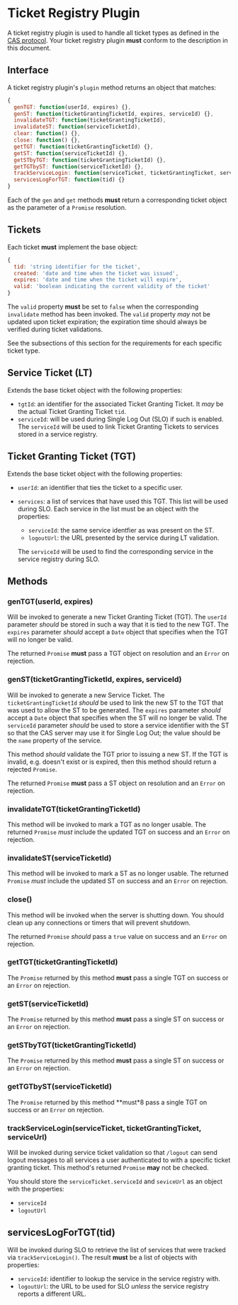 # Ticket Registry Plugin

A ticket registry plugin is used to handle all ticket types as defined in the
[CAS protocol][casp]. Your ticket registry plugin **must** conform to the
description in this document.

[casp]: https://github.com/Jasig/cas/blob/master/cas-server-documentation/protocol/CAS-Protocol-Specification.md

## Interface

A ticket registry plugin's `plugin` method returns an object that matches:

```javascript
{
  genTGT: function(userId, expires) {},
  genST: function(ticketGrantingTicketId, expires, serviceId) {},
  invalidateTGT: function(ticketGrantingTicketId),
  invalidateST: function(serviceTicketId),
  clear: function() {},
  close: function() {},
  getTGT: function(ticketGrantingTicketId) {},
  getST: function(serviceTicketId) {},
  getSTbyTGT: function(ticketGrantingTicketId) {},
  getTGTbyST: function(serviceTicketId) {},
  trackServiceLogin: function(serviceTicket, ticketGrantingTicket, serviceUrl) {},
  servicesLogForTGT: function(tid) {}
}
```

Each of the `gen` and `get` methods **must** return a corresponding ticket
object as the parameter of a `Promise` resolution.

## Tickets

Each ticket **must** implement the base object:

```javascript
{
  tid: 'string identifier for the ticket',
  created: 'date and time when the ticket was issued',
  expires: 'date and time when the ticket will expire',
  valid: 'boolean indicating the current validity of the ticket'
}
```

The `valid` property **must** be set to `false` when the corresponding
`invalidate` method has been invoked. The `valid` property *may* not be updated
upon ticket expiration; the expiration time should always be verified during
ticket validations.

See the subsections of this section for the requirements for each
specific ticket type.

## Service Ticket (LT)

Extends the base ticket object with the following properties:

+ `tgtId`: an identifier for the associated Ticket Granting Ticket. It *may* be
  the actual Ticket Granting Ticket `tid`.
+ `serviceId`: will be used during Single Log Out (SLO) if such is enabled. The
  `serviceId` will be used to link Ticket Granting Tickets to services stored
  in a service registry.

## Ticket Granting Ticket (TGT)

Extends the base ticket object with the following properties:

+ `userId`: an identifier that ties the ticket to a specific user.
+ `services`: a list of services that have used this TGT. This list will be used
  during SLO. Each service in the list must be an object with the properties:

    * `serviceId`: the same service identfier as was present on the ST.
    * `logoutUrl`: the URL presented by the service during LT validation.

  The `serviceId` will be used to find the corresponding service in the service
  registry during SLO.

## Methods

### genTGT(userId, expires)

Will be invoked to generate a new Ticket Granting Ticket (TGT). The `userId`
parameter *should* be stored in such a way that it is tied to the new TGT. The
`expires` parameter *should* accept a `Date` object that specifies when the TGT
will no longer be valid.

The returned `Promise` **must** pass a TGT object on resolution and an `Error`
on rejection.

### genST(ticketGrantingTicketId, expires, serviceId)

Will be invoked to generate a new Service Ticket. The `ticketGrantingTicketId`
*should* be used to link the new ST to the TGT that was used to allow the ST
to be generated. The `expires` parameter *should* accept a `Date` object that
specifies when the ST will no longer be valid. The `serviceId` parameter
*should* be used to store a service identifier with the ST so that the CAS
server may use it for Single Log Out; the value should be the `name` property
of the service.

This method *should* validate the TGT prior to issuing a new ST. If the TGT is
invalid, e.g. doesn't exist or is expired, then this method should return
a rejected `Promise`.

The returned `Promise` **must** pass a ST object on resolution and an `Error`
on rejection.

### invalidateTGT(ticketGrantingTicketId)

This method will be invoked to mark a TGT as no longer usable. The returned
`Promise` *must* include the updated TGT on success and an `Error` on rejection.

### invalidateST(serviceTicketId)

This method will be invoked to mark a ST as no longer usable. The returned
`Promise` *must* include the updated ST on success and an `Error` on rejection.

### close()

This method will be invoked when the server is shutting down. You should
clean up any connections or timers that will prevent shutdown.

The returned `Promise` *should* pass a `true` value on success and an `Error`
on rejection.

### getTGT(ticketGrantingTicketId)

The `Promise` returned by this method **must** pass a single TGT on success or
an `Error` on rejection.

### getST(serviceTicketId)

The `Promise` returned by this method **must** pass a single ST on success or
an `Error` on rejection.

### getSTbyTGT(ticketGrantingTicketId)

The `Promise` returned by this method **must** pass a single ST on success or
an `Error` on rejection.

### getTGTbyST(serviceTicketId)

The `Promise` returned by this method **must*8 pass a single TGT on success or
an `Error` on rejection.

### trackServiceLogin(serviceTicket, ticketGrantingTicket, serviceUrl)

Will be invoked during service ticket validation so that `/logout` can send
logout messages to all services a user authenticated to with a specific
ticket granting ticket. This method's returned `Promise` **may** not be
checked.

You should store the `serviceTicket.serviceId` and `seviceUrl` as an object
with the properties:

+ `serviceId`
+ `logoutUrl`

## servicesLogForTGT(tid)

Will be invoked during SLO to retrieve the list of services that were tracked
via `trackServiceLogin()`. The result **must** be a list of objects with
properties:

+ `serviceId`: identifier to lookup the service in the service registry with.
+ `logoutUrl`: the URL to be used for SLO *unless* the service registry reports
  a different URL.
